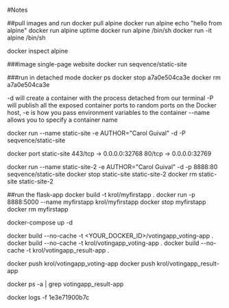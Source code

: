#Notes

##pull images and run
docker pull alpine
docker run alpine echo "hello from alpine"
docker run alpine uptime
docker run alpine /bin/sh
docker run -it alpine /bin/sh

docker inspect alpine

###image single-page website 
docker run seqvence/static-site

###run in detached mode
docker ps
docker stop a7a0e504ca3e
docker rm   a7a0e504ca3e

-d will create a container with the process detached from our terminal
-P will publish all the exposed container ports to random ports on the Docker host,
-e is how you pass environment variables to the container
--name allows you to specify a container name

docker run --name static-site -e AUTHOR="Carol Guival" -d -P seqvence/static-site

docker port static-site
443/tcp -> 0.0.0.0:32768
80/tcp -> 0.0.0.0:32769

docker run --name static-site-2 -e AUTHOR="Carol Guival" -d -p 8888:80 seqvence/static-site
docker stop static-site static-site-2
docker rm static-site static-site-2

##run the flask-app
docker build -t krol/myfirstapp .
docker run -p 8888:5000 --name myfirstapp krol/myfirstapp
docker stop myfirstapp
docker rm myfirstapp

docker-compose up -d

docker build --no-cache -t <YOUR_DOCKER_ID>/votingapp_voting-app .
docker build --no-cache -t krol/votingapp_voting-app .
docker build --no-cache -t krol/votingapp_result-app .

docker push krol/votingapp_voting-app
docker push krol/votingapp_result-app

docker ps -a | grep votingapp_result-app

docker logs -f 1e3e71900b7c
